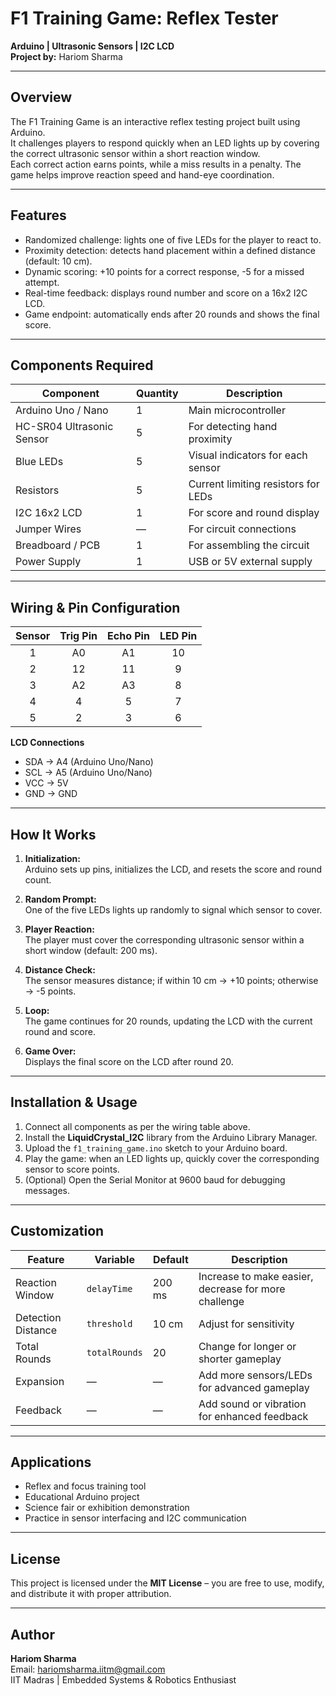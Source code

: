 # F1 Training Game: Reflex Tester  
**Arduino | Ultrasonic Sensors | I2C LCD**  
**Project by:** Hariom Sharma  

---

## Overview  
The F1 Training Game is an interactive reflex testing project built using Arduino.  
It challenges players to respond quickly when an LED lights up by covering the correct ultrasonic sensor within a short reaction window.  
Each correct action earns points, while a miss results in a penalty. The game helps improve reaction speed and hand-eye coordination.

---

## Features  
- Randomized challenge: lights one of five LEDs for the player to react to.  
- Proximity detection: detects hand placement within a defined distance (default: 10 cm).  
- Dynamic scoring: +10 points for a correct response, -5 for a missed attempt.  
- Real-time feedback: displays round number and score on a 16x2 I2C LCD.  
- Game endpoint: automatically ends after 20 rounds and shows the final score.

---

## Components Required  

| Component | Quantity | Description |
|------------|-----------|-------------|
| Arduino Uno / Nano | 1 | Main microcontroller |
| HC-SR04 Ultrasonic Sensor | 5 | For detecting hand proximity |
| Blue LEDs | 5 | Visual indicators for each sensor |
| Resistors | 5 | Current limiting resistors for LEDs |
| I2C 16x2 LCD | 1 | For score and round display |
| Jumper Wires | — | For circuit connections |
| Breadboard / PCB | 1 | For assembling the circuit |
| Power Supply | 1 | USB or 5V external supply |

---

## Wiring & Pin Configuration  

| Sensor | Trig Pin | Echo Pin | LED Pin |
|:------:|:--------:|:--------:|:-------:|
| 1 | A0 | A1 | 10 |
| 2 | 12 | 11 | 9 |
| 3 | A2 | A3 | 8 |
| 4 | 4 | 5 | 7 |
| 5 | 2 | 3 | 6 |

**LCD Connections**  
- SDA → A4 (Arduino Uno/Nano)  
- SCL → A5 (Arduino Uno/Nano)  
- VCC → 5V  
- GND → GND  

---

## How It Works  

1. **Initialization:**  
   Arduino sets up pins, initializes the LCD, and resets the score and round count.  

2. **Random Prompt:**  
   One of the five LEDs lights up randomly to signal which sensor to cover.  

3. **Player Reaction:**  
   The player must cover the corresponding ultrasonic sensor within a short window (default: 200 ms).  

4. **Distance Check:**  
   The sensor measures distance; if within 10 cm → +10 points; otherwise → -5 points.  

5. **Loop:**  
   The game continues for 20 rounds, updating the LCD with the current round and score.  

6. **Game Over:**  
   Displays the final score on the LCD after round 20.  

---

## Installation & Usage  

1. Connect all components as per the wiring table above.  
2. Install the **LiquidCrystal_I2C** library from the Arduino Library Manager.  
3. Upload the `f1_training_game.ino` sketch to your Arduino board.  
4. Play the game: when an LED lights up, quickly cover the corresponding sensor to score points.  
5. (Optional) Open the Serial Monitor at 9600 baud for debugging messages.  

---

## Customization  

| Feature | Variable | Default | Description |
|----------|-----------|----------|-------------|
| Reaction Window | `delayTime` | 200 ms | Increase to make easier, decrease for more challenge |
| Detection Distance | `threshold` | 10 cm | Adjust for sensitivity |
| Total Rounds | `totalRounds` | 20 | Change for longer or shorter gameplay |
| Expansion | — | — | Add more sensors/LEDs for advanced gameplay |
| Feedback | — | — | Add sound or vibration for enhanced feedback |

---

## Applications  
- Reflex and focus training tool  
- Educational Arduino project  
- Science fair or exhibition demonstration  
- Practice in sensor interfacing and I2C communication  

---

## License  
This project is licensed under the **MIT License** – you are free to use, modify, and distribute it with proper attribution.

---

## Author  
**Hariom Sharma**  
Email: [hariomsharma.iitm@gmail.com](mailto:hariomsharma.iitm@gmail.com)  
IIT Madras | Embedded Systems & Robotics Enthusiast  
